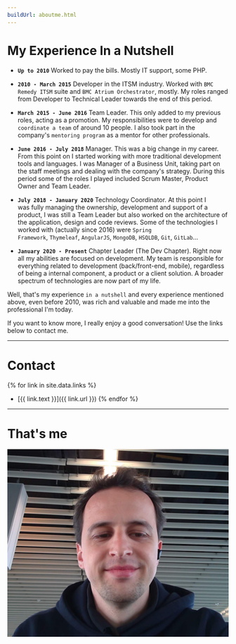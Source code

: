 ```yaml
---
buildUrl: aboutme.html
---
```


# My Experience In a Nutshell

- **`Up to 2010`** Worked to pay the bills. Mostly IT support, some PHP.

- **`2010 - March 2015`** Developer in the ITSM industry. Worked with `BMC Remedy ITSM` suite and `BMC Atrium Orchestrator`, mostly. My roles ranged from Developer to Technical Leader towards the end of this period.

- **`March 2015 - June 2016`** Team Leader. This only added to my previous roles, acting as a promotion. My responsibilities were to develop and `coordinate a team` of around 10 people. I also took part in the company's `mentoring program` as a mentor for other professionals. 

- **`June 2016 - July 2018`** Manager. This was a big change in my career. From this point on I started working with more traditional development tools and languages. I was Manager of a Business Unit, taking part on the staff meetings and dealing with the company's strategy. During this period some of the roles I played included Scrum Master, Product Owner and Team Leader.

- **`July 2018 - January 2020`** Technology Coordinator. At this point I was fully managing the ownership, development and support of a product, I was still a Team Leader but also worked on the architecture of the application, design and code reviews. Some of the technologies I worked with (actually since 2016) were `Spring Framework`, `Thymeleaf`, `AngularJS`, `MongoDB`, `HSQLDB`, `Git`, `GitLab`...

- **`January 2020 - Present`** Chapter Leader (The Dev Chapter). Right now all my abilities are focused on development. My team is responsible for everything related to development (back/front-end, mobile), regardless of being a internal component, a product or a client solution. A broader spectrum of technologies are now part of my life.

Well, that's my experience `in a nutshell` and every experience mentioned above, even before 2010, was rich and valuable and made me into the professional I'm today.

If you want to know more, I really enjoy a good conversation! Use the links below to contact me.

---

# Contact

{% for link in site.data.links %} 
- [{{ link.text }}]({{ link.url }}) {% endfor %}

---

# That's me

![That's me!](assets/img/Drugo_2019.jpg)

